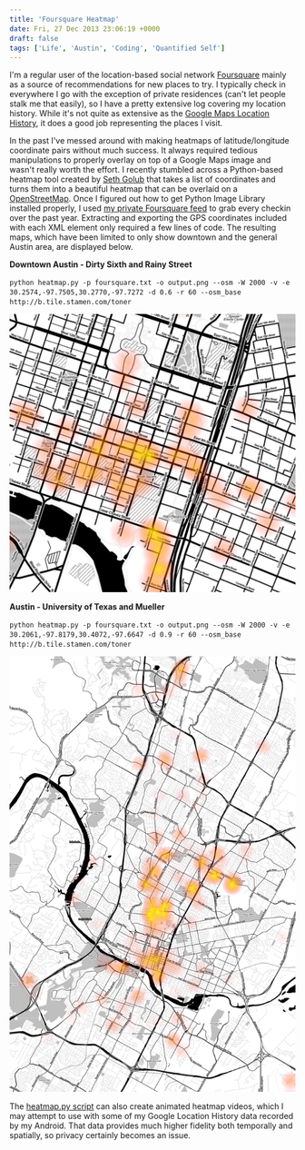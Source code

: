 ```yaml
---
title: 'Foursquare Heatmap'
date: Fri, 27 Dec 2013 23:06:19 +0000
draft: false
tags: ['Life', 'Austin', 'Coding', 'Quantified Self']
---
```


I'm a regular user of the location-based social network [Foursquare](https://foursquare.com/) mainly as a source of recommendations for new places to try. I typically check in everywhere I go with the exception of private residences (can't let people stalk me that easily), so I have a pretty extensive log covering my location history. While it's not quite as extensive as the [Google Maps Location History](https://maps.google.com/locationhistory/b/0), it does a good job representing the places I visit.

In the past I've messed around with making heatmaps of latitude/longitude coordinate pairs without much success. It always required tedious manipulations to properly overlay on top of a Google Maps image and wasn't really worth the effort. I recently stumbled across a Python-based heatmap tool created by [Seth Golub](http://www.sethoscope.net/heatmap/) that takes a list of coordinates and turns them into a beautiful heatmap that can be overlaid on a [OpenStreetMap](http://www.openstreetmap.org). Once I figured out how to get Python Image Library installed properly, I used [my private Foursquare feed](https://foursquare.com/feeds/) to grab every checkin over the past year. Extracting and exporting the GPS coordinates included with each XML element only required a few lines of code. The resulting maps, which have been limited to only show downtown and the general Austin area, are displayed below.

**Downtown Austin - Dirty Sixth and Rainy Street**

`python heatmap.py -p foursquare.txt -o output.png --osm -W 2000 -v -e 30.2574,-97.7505,30.2770,-97.7272 -d 0.6 -r 60 --osm_base http://b.tile.stamen.com/toner`

![Downtown Foursquare Check-In Heatmap](downtown.png)

**Austin - University of Texas and Mueller**

`python heatmap.py -p foursquare.txt -o output.png --osm -W 2000 -v -e 30.2061,-97.8179,30.4072,-97.6647 -d 0.9 -r 60 --osm_base http://b.tile.stamen.com/toner`

![Austin Foursquare Check-In Heatmap](austin.png)

The [heatmap.py script](http://www.sethoscope.net/heatmap/) can also create animated heatmap videos, which I may attempt to use with some of my Google Location History data recorded by my Android. That data provides much higher fidelity both temporally and spatially, so privacy certainly becomes an issue.